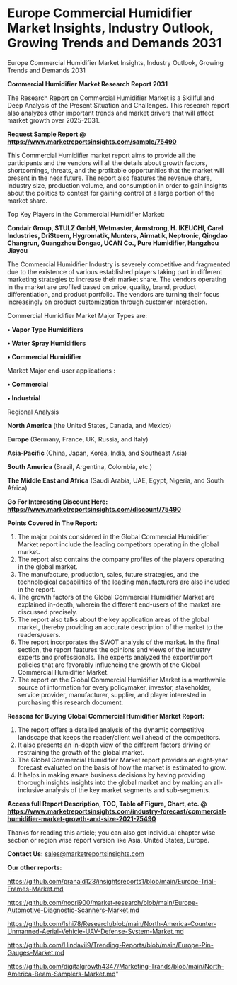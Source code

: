 # Europe Commercial Humidifier Market Insights, Industry Outlook, Growing Trends and Demands 2031
Europe Commercial Humidifier Market Insights, Industry Outlook, Growing Trends and Demands 2031

<strong>Commercial Humidifier Market Research Report 2031</strong>

The Research Report on Commercial Humidifier Market is a Skillful and Deep Analysis of the Present Situation and Challenges. This research report also analyzes other important trends and market drivers that will affect market growth over 2025-2031.

<strong>Request Sample Report @ <a href=https://www.marketreportsinsights.com/sample/75490>https://www.marketreportsinsights.com/sample/75490</a></strong>

This Commercial Humidifier market report aims to provide all the participants and the vendors will all the details about growth factors, shortcomings, threats, and the profitable opportunities that the market will present in the near future. The report also features the revenue share, industry size, production volume, and consumption in order to gain insights about the politics to contest for gaining control of a large portion of the market share.

Top Key Players in the Commercial Humidifier Market:

<strong>Condair Group, STULZ GmbH, Wetmaster, Armstrong, H. IKEUCHI, Carel Industries, DriSteem, Hygromatik, Munters, Airmatik, Neptronic, Qingdao Changrun, Guangzhou Dongao, UCAN Co., Pure Humidifier, Hangzhou Jiayou</strong>

The Commercial Humidifier Industry is severely competitive and fragmented due to the existence of various established players taking part in different marketing strategies to increase their market share. The vendors operating in the market are profiled based on price, quality, brand, product differentiation, and product portfolio. The vendors are turning their focus increasingly on product customization through customer interaction.

Commercial Humidifier Market Major Types are:

<strong>• Vapor Type Humidifiers

• Water Spray Humidifiers

• Commercial Humidifier</strong>

Market Major end-user applications :

<strong>• Commercial

• Industrial</strong>

Regional Analysis

</u><strong><b>North America</b></strong> (the United States, Canada, and Mexico)

<strong><b>Europe </b></strong>(Germany, France, UK, Russia, and Italy)

<strong><b>Asia-Pacific</b></strong> (China, Japan, Korea, India, and Southeast Asia)

<strong><b>South America</b></strong> (Brazil, Argentina, Colombia, etc.)

<strong><b>The Middle East and Africa</b></strong> (Saudi Arabia, UAE, Egypt, Nigeria, and South Africa)

<strong>Go For Interesting Discount Here: <a href=https://www.marketreportsinsights.com/discount/75490>https://www.marketreportsinsights.com/discount/75490</a></strong>

<strong>Points Covered in The Report:</strong>
<ol>
  <li>The major points considered in the Global Commercial Humidifier Market report include the leading competitors operating in the global market.</li>
  <li>The report also contains the company profiles of the players operating in the global market.</li>
  <li>The manufacture, production, sales, future strategies, and the technological capabilities of the leading manufacturers are also included in the report.</li>
  <li>The growth factors of the Global Commercial Humidifier Market are explained in-depth, wherein the different end-users of the market are discussed precisely.</li>
  <li>The report also talks about the key application areas of the global market, thereby providing an accurate description of the market to the readers/users.</li>
  <li>The report incorporates the SWOT analysis of the market. In the final section, the report features the opinions and views of the industry experts and professionals. The experts analyzed the export/import policies that are favorably influencing the growth of the Global Commercial Humidifier Market.</li>
  <li>The report on the Global Commercial Humidifier Market is a worthwhile source of information for every policymaker, investor, stakeholder, service provider, manufacturer, supplier, and player interested in purchasing this research document.</li>
</ol>
<strong>Reasons for Buying Global Commercial Humidifier Market Report:</strong>

<ol>
  <li>The report offers a detailed analysis of the dynamic competitive landscape that keeps the reader/client well ahead of the competitors.</li>
  <li>It also presents an in-depth view of the different factors driving or restraining the growth of the global market.</li>
  <li>The Global Commercial Humidifier Market report provides an eight-year forecast evaluated on the basis of how the market is estimated to grow.</li>
  <li>It helps in making aware business decisions by having providing thorough insights insights into the global market and by making an all-inclusive analysis of the key market segments and sub-segments.</li>
</ol>
<strong>Access full Report Description, TOC, Table of Figure, Chart, etc. @ <a href=https://www.marketreportsinsights.com/industry-forecast/commercial-humidifier-market-growth-and-size-2021-75490>https://www.marketreportsinsights.com/industry-forecast/commercial-humidifier-market-growth-and-size-2021-75490</a></strong>


Thanks for reading this article; you can also get individual chapter wise section or region wise report version like Asia, United States, Europe.

<strong>Contact Us:</strong>
sales@marketreportsinsights.com

<strong>Our other reports:</strong>

<a href=https://github.com/pranald123/insightsreports1/blob/main/Europe-Trial-Frames-Market.md>https://github.com/pranald123/insightsreports1/blob/main/Europe-Trial-Frames-Market.md</a>

<a href=https://github.com/noori900/market-research/blob/main/Europe-Automotive-Diagnostic-Scanners-Market.md>https://github.com/noori900/market-research/blob/main/Europe-Automotive-Diagnostic-Scanners-Market.md</a>

<a href=https://github.com/Ishi78/Research/blob/main/North-America-Counter-Unmanned-Aerial-Vehicle-UAV-Defense-System-Market.md>https://github.com/Ishi78/Research/blob/main/North-America-Counter-Unmanned-Aerial-Vehicle-UAV-Defense-System-Market.md</a>

<a href=https://github.com/Hindavii9/Trending-Reports/blob/main/Europe-Pin-Gauges-Market.md>https://github.com/Hindavii9/Trending-Reports/blob/main/Europe-Pin-Gauges-Market.md</a>

<a href=https://github.com/digitalgrowth4347/Marketing-Trands/blob/main/North-America-Beam-Samplers-Market.md>https://github.com/digitalgrowth4347/Marketing-Trands/blob/main/North-America-Beam-Samplers-Market.md</a>"
